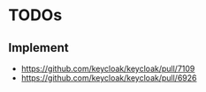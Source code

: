 # TODOs


## Implement

* https://github.com/keycloak/keycloak/pull/7109
* https://github.com/keycloak/keycloak/pull/6926
